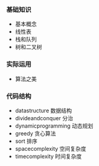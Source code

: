 ### 基础知识
- 基本概念
- 线性表
- 栈和队列
- 树和二叉树

### 实际运用
- 算法之美

### 代码结构
- datastructure 数据结构
- divideandconquer 分治
- dynamicprogramming 动态规划
- greedy 贪心算法
- sort 排序
- spacecomplexity 空间复杂度
- timecomplexity 时间复杂度